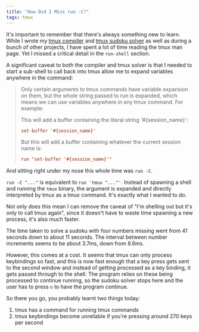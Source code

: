 ```yaml
---
title: "How Did I Miss run -C?"
tags: tmux
---
```


It's important to remember that there's always something new to learn. While I wrote my [tmux compiler](/2024/03/15/making-a-compiler-to-prove-tmux-is-turing-complete/) and [tmux sudoku solver](/2024/12/27/solving-sudoku-with-tmux/) as well as during a bunch of other projects, I have spent a lot of time reading the tmux man page. Yet I missed a critical detail in the `run-shell` section.

A significant caveat to both the compiler and tmux solver is that I needed to start a sub-shell to call back into tmux allow me to expand variables anywhere in the command:

> Only certain arguments to tmux commands have variable expansion on them, but the whole string passed to run is expanded, which means we can use variables anywhere in any tmux command. For example:
>
> This will add a buffer containing the literal string '#{session_name}':
>
> ```conf
> set-buffer '#{session_name}'
> ```
>
> But this will add a buffer containing whatever the current session name is:
> ```conf
> run "set-buffer '#{session_name}'"
> ```

And sitting right under my nose this whole time was `run -C`.

`run -C "..."` is equivalent to `run 'tmux "..."'`. Instead of spawning a shell and running the `tmux` binary, the argument is expanded and directly interpreted by tmux as a tmux command. It's exactly what I wanted to do.

Not only does this mean I can remove the caveat of "I'm shelling out but it's only to call tmux again", since it doesn't have to waste time spawning a new process, it's also much faster.

The time taken to solve a sudoku with four numbers missing went from 41 seconds down to about 11 seconds. The interval between number increments seems to be about 3.7ms, down from 8.6ms.

However, this comes at a cost. It seems that tmux can only process keybindings so fast, and this is now fast enough that a key press gets sent to the second window and instead of getting processed as a key binding, it gets passed through to the shell. The program relies on these being processed to continue running, so the sudoku solver stops here and the user has to press `n` to have the program continue.

So there you go, you probably learnt two things today:

1. tmux has a command for running tmux commands
2. tmux keybindings become unreliable if you're pressing around 270 keys per second
